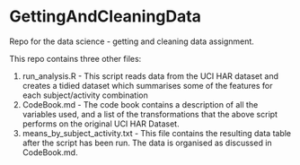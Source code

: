 # GettingAndCleaningData
Repo for the data science - getting and cleaning data assignment.

This repo contains three other files:
1. run_analysis.R - This script reads data from the UCI HAR dataset and creates a tidied dataset which summarises some of the features for each subject/activity combination
2. CodeBook.md - The code book contains a description of all the variables used, and a list of the transformations that the above script performs on the original UCI HAR Dataset.
3. means_by_subject_activity.txt - This file contains the resulting data table after the script has been run. The data is organised as discussed in CodeBook.md.
